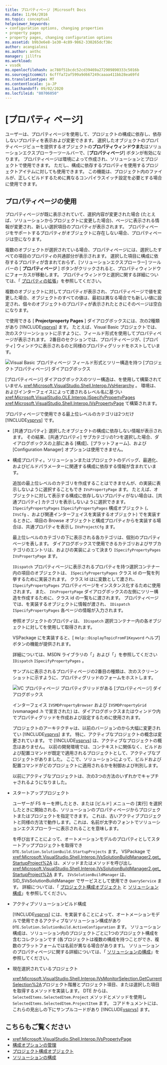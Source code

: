 ```yaml
---
title: プロパティページ |Microsoft Docs
ms.date: 11/04/2016
ms.topic: conceptual
helpviewer_keywords:
- configuration options, changing properties
- property pages
- property pages, changing configuration options
ms.assetid: b9b3e6e8-1e30-4c89-9862-330265dcf38c
author: acangialosi
ms.author: anthc
manager: jillfra
ms.workload:
- vssdk
ms.openlocfilehash: ac788f51bcdc52cd39469a272909890333c5016b
ms.sourcegitcommit: 6cfffa72af599a9d667249caaaa411bb28ea69fd
ms.translationtype: MT
ms.contentlocale: ja-JP
ms.lasthandoff: 09/02/2020
ms.locfileid: "80706050"
---
```

# <a name="property-pages"></a>[プロパティ ページ]
ユーザーは、プロパティページを使用して、プロジェクトの構成に依存し、依存しないプロパティを表示および変更できます。 選択したオブジェクトのプロパティページビューを提供するオブジェクトの**プロパティウィンドウまた**はソリューションエクスプローラーツールバーで、[**プロパティページ**] ボタンが有効になります。 プロパティページは環境によって作成され、ソリューションとプロジェクトで使用できます。 ただし、構成に依存するプロパティを使用するプロジェクトアイテムに対しても使用できます。 この機能は、プロジェクト内のファイルが、正しくビルドするために異なるコンパイラスイッチ設定を必要とする場合に使用できます。

## <a name="using-property-pages"></a>プロパティページの使用
 プロパティページが既に表示されていて、選択内容が変更された場合 (たとえば、ソリューションからプロジェクトに変更した場合)、ページに表示される情報が変更され、新しい選択項目のプロパティが表示されます。 プロパティページをサポートするプロパティがオブジェクトに存在しない場合、プロパティページは空になります。

 複数のオブジェクトが選択されている場合、プロパティページには、選択したすべての項目のプロパティの共通部分が表示されます。 選択した項目に構成に依存するプロパティが含まれておらず、[ソリューションエクスプローラー] ツールバーの [ **プロパティページ** ] ボタンがクリックされると、プロパティウィンドウにフォーカスが移動します。 プロパティウィンドウと選択に関する詳細については、「 [プロパティの拡張](../../extensibility/internals/extending-properties.md)」を参照してください。

 複数のオブジェクトに対してプロパティが表示され、プロパティページで値を変更した場合、オブジェクトのすべての値は、最初は異なる場合でも新しい値に設定され、個々のオブジェクトのプロパティが表示されたときにそのページは空白になります。

 で使用できる [ **Projectproperty Pages** ] ダイアログボックスには、次の2種類があり [!INCLUDE[vsprvs](../../code-quality/includes/vsprvs_md.md)] ます。 たとえば、Visual Basic プロジェクトでは、次のスクリーンショットに示すように、フィールド形式を使用してプロパティページが表示されます。 2番目のセクションでは、プロパティページが、[プロパティ] ウィンドウに表示されるのと同様のプロパティグリッドをホストしています。

 ![Visual Basic プロパティページ](../../extensibility/internals/media/vsvbproppages.gif "vsVBPropPages") フィールド形式とツリー構造を持つ [プロジェクトプロパティページ] ダイアログボックス

 [プロパティページ] ダイアログボックスのツリー構造は、を使用して構築されていません <xref:Microsoft.VisualStudio.Shell.Interop.IVsHierarchy> 。 環境は、およびインターフェイスによって渡されるレベル名に基づい <xref:Microsoft.VisualStudio.OLE.Interop.ISpecifyPropertyPages> <xref:Microsoft.VisualStudio.Shell.Interop.IVsPropertyPage> て構築されます。

 プロパティページで使用できる最上位レベルのカテゴリは2つだけ [!INCLUDE[vsprvs](../../code-quality/includes/vsprvs_md.md)] です。

- [共通プロパティ]: 選択したオブジェクトの構成に依存しない情報が表示されます。 その結果、[共通プロパティ] サブカテゴリの1つを選択した場合、ダイアログボックスの上部にある [構成]、[プラットフォーム]、および [Configuration Manager] オプションは使用できません。

- 構成プロパティ。ソリューションまたはプロジェクトのデバッグ、最適化、およびビルドパラメーターに関連する構成に依存する情報が含まれています。

  追加の最上位レベルのカテゴリを作成することはできませんが、の実装に表示しないように選択することもでき `IVsPropertyPage` ます。 たとえば、オブジェクトに対して表示する構成に依存しないプロパティがない場合は、[共通プロパティ] カテゴリを表示しないように選択できます。 `ISpecifyPropertyPages` `ISpecifyPropertyPages` 構成オブジェクト (、 `IVsCfg` 、および関連インターフェイスを実装するオブジェクト) でを実装するときに、項目の Browse オブジェクトと構成プロパティからを実装する場合は、共通プロパティを表示し `IVsProjectCfg` ます。

  最上位レベルのカテゴリの下に表示される各カテゴリは、個別のプロパティページを表します。 ダイアログボックスで使用できるカテゴリおよびサブカテゴリのエントリは、およびの実装によって決まり `ISpecifyPropertyPages` `IVsPropertyPage` ます。

  `IDispatch` プロパティページに表示されるプロパティを持つ選択コンテナー内の項目のオブジェクトは、 `ISpecifyPropertyPages` クラス id の一覧を列挙するために実装されます。 クラス Id はに変数として渡され、 `ISpecifyPropertyPages` プロパティページをインスタンス化するために使用されます。 また、 `IVsPropertyPage` ダイアログボックスの左側にツリー構造を作成するために、クラス id の一覧もに渡されます。 プロパティページでは、を実装するオブジェクトに情報が渡され、 `IDispatch` `ISpecifyPropertyPages` 各ページの情報が入力されます。

  参照オブジェクトのプロパティは、 `IDispatch` 選択コンテナー内の各オブジェクトに対してを使用して取得されます。

  VSPackage にを実装すると、[ `Help::DisplayTopicFromF1Keyword` ヘルプ] ボタンの機能が提供されます。

  詳細については、MSDN ライブラリの「」および「」を参照してください `IDispatch` `ISpecifyPropertyPages` 。

  サンプルに表示されるプロパティページの2番目の種類は、次のスクリーンショットに示すように、プロパティグリッドのフォームをホストします。

  ![VC プロパティページ](../../extensibility/internals/media/vsvcproppages.gif "vsVCPropPages") プロパティグリッドがある [プロパティページ] ダイアログボックス

  インターフェイス `IVSMDPropertyBrowser` および `IVSMDPropertyGrid` (vsmanaged .h で宣言された) は、ダイアログボックスまたはウィンドウ内でプロパティグリッドを作成および設定するために使用されます。

  プロジェクトのアーキテクチャは、以前のバージョンのから大幅に変更されてい [!INCLUDE[vsprvs](../../code-quality/includes/vsprvs_md.md)] ます。 特に、アクティブなプロジェクトの概念は変更されています。 で [!INCLUDE[vsprvs](../../code-quality/includes/vsprvs_md.md)] は、アクティブなプロジェクトの概念はありません。 以前の開発環境では、コンテキストに関係なく、ビルドおよび配置コマンドが既定で適用されるプロジェクトとして、アクティブなプロジェクトがありました。 ここで、ソリューションによって、ビルドおよび配置コマンドがどのプロジェクトに適用されるかを制御および判別します。

  以前にアクティブなプロジェクトは、次の3つの方法のいずれかでキャプチャされるようになりました。

- スタートアッププロジェクト

   ユーザーが F5 キーを押したとき、または [ビルド] メニューの [実行] を選択したときに開始される、ソリューションのプロパティページからプロジェクトまたはプロジェクトを指定できます。 これは、古いアクティブプロジェクトと同様の方法で動作します。これは、名前が太字のフォントでソリューションエクスプローラーに表示されることを意味します。

   を呼び出すことによって、オートメーションモデルのプロパティとしてスタートアッププロジェクトを取得でき `DTE.Solution.SolutionBuild.StartupProjects` ます。 VSPackage で <xref:Microsoft.VisualStudio.Shell.Interop.IVsSolutionBuildManager2.get_StartupProject%2A> は、メソッドまたはメソッドを呼び出し <xref:Microsoft.VisualStudio.Shell.Interop.IVsSolutionBuildManager2.get_StartupProject%2A> ます。 `IVsSolutionBuildManager` は、SID_SVsSolutionBuildManager でサービスとして使用でき `QueryService` ます。 詳細については、「 [プロジェクト構成オブジェクト](../../extensibility/internals/project-configuration-object.md) と [ソリューション構成](../../extensibility/internals/solution-configuration.md)」を参照してください。

- アクティブソリューションビルド構成

   [!INCLUDE[vsprvs](../../code-quality/includes/vsprvs_md.md)] には、を実装することによって、オートメーションモデルで使用できるアクティブなソリューション構成があり `DTE.Solution.SolutionBuild.ActiveConfiguration` ます。 ソリューション構成は、ソリューション内のプロジェクトごとに1つのプロジェクト構成を含むコレクションです (各プロジェクトは複数の構成を持つことができ、複数のプラットフォームでは名前が異なる場合があります)。 ソリューションのプロパティページに関する詳細については、「 [ソリューションの構成](../../extensibility/internals/solution-configuration.md)」を参照してください。

- 現在選択されているプロジェクト

   <xref:Microsoft.VisualStudio.Shell.Interop.IVsMonitorSelection.GetCurrentSelection%2A>プロジェクト階層とプロジェクト項目、または選択した項目を取得するメソッドを実装します。 DTE からは、 `SelectedItems.SelectedItem.Project` メソッドとメソッドを使用し `SelectedItems.SelectedItem.ProjectItem` ます。 コアドキュメントには、これらの見出しの下にサンプルコードがあり [!INCLUDE[vsprvs](../../code-quality/includes/vsprvs_md.md)] ます。

## <a name="see-also"></a>こちらもご覧ください
- <xref:Microsoft.VisualStudio.Shell.Interop.IVsPropertyPage>
- [構成オプションの管理](../../extensibility/internals/managing-configuration-options.md)
- [プロジェクト構成オブジェクト](../../extensibility/internals/project-configuration-object.md)
- [ソリューションの構成](../../extensibility/internals/solution-configuration.md)
